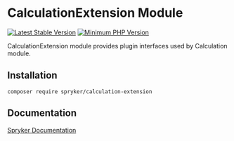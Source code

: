 # CalculationExtension Module
[![Latest Stable Version](https://poser.pugx.org/spryker/calculation-extension/v/stable.svg)](https://packagist.org/packages/spryker/calculation-extension)
[![Minimum PHP Version](https://img.shields.io/badge/php-%3E%3D%208.2-8892BF.svg)](https://php.net/)

CalculationExtension module provides plugin interfaces used by Calculation module.

## Installation

```
composer require spryker/calculation-extension
```

## Documentation

[Spryker Documentation](https://docs.spryker.com)

